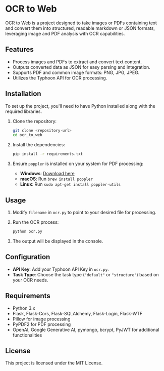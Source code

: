 # OCR to Web

OCR to Web is a project designed to take images or PDFs containing text and convert them into structured, readable markdown or JSON formats, leveraging image and PDF analysis with OCR capabilities.

## Features

- Process images and PDFs to extract and convert text content.
- Outputs converted data as JSON for easy parsing and integration.
- Supports PDF and common image formats: PNG, JPG, JPEG.
- Utilizes the Typhoon API for OCR processing.

## Installation

To set up the project, you'll need to have Python installed along with the required libraries.

1. Clone the repository:

   ```bash
   git clone <repository-url>
   cd ocr_to_web
   ```

2. Install the dependencies:

   ```bash
   pip install -r requirements.txt
   ```

3. Ensure `poppler` is installed on your system for PDF processing:

   - **Windows**: [Download here](https://github.com/oschwartz10612/poppler-windows/releases/)
   - **macOS**: Run `brew install poppler`
   - **Linux**: Run `sudo apt-get install poppler-utils`

## Usage

1. Modify `filename` in `ocr.py` to point to your desired file for processing.
2. Run the OCR process:

   ```bash
   python ocr.py
   ```

3. The output will be displayed in the console.

## Configuration

- **API Key**: Add your Typhoon API Key in `ocr.py`.
- **Task Type**: Choose the task type (`"default"` or `"structure"`) based on your OCR needs.

## Requirements

- Python 3.x
- Flask, Flask-Cors, Flask-SQLAlchemy, Flask-Login, Flask-WTF
- Pillow for image processing
- PyPDF2 for PDF processing
- OpenAI, Google Generative AI, pymongo, bcrypt, PyJWT for additional functionalities

## License

This project is licensed under the MIT License.

